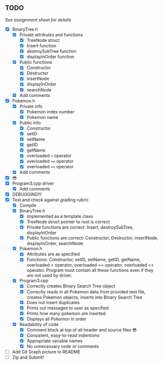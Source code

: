 ## TODO
*See assignment sheet for details*

- [x] BinaryTree.h
  - [x] Private attributes and functions
    - [x] TreeNode struct
    - [x] Insert function
    - [x] destroySubTree function
    - [x] displayInOrder function
  - [x] Public functions
    - [x] Constructor
    - [x] Destructor
    - [x] insertNode
    - [x] displayInOrder
    - [x] searchNode
  - [x] Add comments
- [x] Pokemon.h
  - [x] Private info
    - [x] Pokemon index number
    - [x] Pokemon name
  - [x] Public info
    - [x] Constructor
    - [x] setID
    - [x] setName
    - [x] getID
    - [x] getName
    - [x] overloaded `<` operator
    - [x] overloaded `==` operator
    - [x] overloaded `<<` operator
  - [x] Add comments
- [x] 😎 
- [x] Program3.cpp driver
  - [x] Add comments
- [x] DEBUGGING!!!
- [x] Test and check against grading rubric
  - [x] Compile
  - [x] BinaryTree.h
    - [x] Implemented as a template class
    - [x] TreeNode struct pointer to root is correct
    - [x] Private functions are correct: Insert, destroySubTree, displayInOrder
    - [x] Public functions are correct: Constructor, Destructor, insertNode, displayInOrder, searchNode
  - [x] Pokemon.h
    - [x] Attributes are as specified
    - [x] Functions: Constructor, setID, setName, getID, getName, overloaded < operator, overloaded == operator, overloaded << operator. Program must contain all these functions even if they are not used by driver.
  - [x] Program3.cpp
    - [x] Correctly creates Binary Search Tree object
    - [x] Correctly reads in all Pokemon data from provided text file, creates Pokemon objects, inserts into Binary Search Tree
    - [x] Does not insert duplicates
    - [x] Prints out messages to user as specified
    - [x] Prints how many pokemon are inserted
    - [x] Displays all Pokemon in order
  - [x] Readability of code
    - [x] Comment block at top of all header and source files 😎
    - [x] Consistent, easy-to-read indentions
    - [x] Appropriate variable names
    - [x] No unnecessary code or comments
- [ ] Add Git Graph picture to README
- [ ] Zip and Submit!